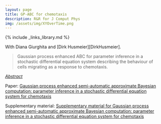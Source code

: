 ```yaml
---
layout: page
title: GP-ABC for chemotaxis
description: R&R for J Comput Phys
img: /assets/img/XYOverTime.png
---
```

{% include _links_library.md %}

<script type="text/javascript">
 function showhide(id) {
    var e = document.getElementById(id);
    e.style.display = (e.style.display == 'block') ? 'none' : 'block';
 }
</script>
   
With Diana Giurghita and [Dirk Husmeier][DirkHusmeier].

> Gaussian process enhanced ABC for parameter inference in a stochastic differential equation system describing the behaviour of cells migrating as a response to chemotaxis.

<i class="fa fa-sticky-note" aria-hidden="true"></i> <a href="javascript:showhide('pcp')">_Abstract_</a>
<div id="pcp" style="display:none;">
<p>  <div style="font-size:0.85em; text-align: justify;">Chemotaxis is a type of cell movement in response to a chemical stimulus which
plays a key role in multiple biophysical processes, such as embryogenesis and wound healing, and which is crucial for understanding metastasis in cancer
research. In the literature, chemotaxis has been modelled using biophysical models based on systems of nonlinear stochastic partial differential equations
(NSPDEs), which are known to be challenging for statistical inference due to the intractability of the associated likelihood and the high computational costs of their numerical integration. Therefore, data analysis in this context has been limited to comparing predictions from NSPDE models to laboratory data using simple descriptive statistics. We present a statistically rigorous framework for parameter estimation in complex biophysical systems described by NSPDEs such as the one of chemotaxis. We adopt a likelihood-free approach based on approximate Bayesian computations with sequential Monte Carlo (ABC-SMC)which allows for circumventing the intractability of the likelihood. To find informative summary statistics, crucial for the performance of ABC, we propose to use a Gaussian process (GP) regression model. The interpolation provided by the GP regression turns out useful on its own merits: it relatively accurately estimates the parameters of the NSPDE model and allows for uncertainty quantification, at a very low computational cost. Our proposed methodology allows for a considerable part of computations to be completed before having observed any data, providing a practical toolbox to experimental scientists whose modes of operation frequently involve experiments and inference taking place at distinct points in time. In an application to externally provided synthetic data we demonstrate that the correction provided by ABC-SMC is essential for accurate estimation of some of the NSPDE model parameters and for more flexible uncertainty quantification.
</div> </p>
</div>

<i class="fa fa-download fa-ld" aria-hidden="true"></i> Paper: <a class="page-link" href="{{ '/research/Borowska, Giurghita, Husmeier - Gaussian process enhanced semi-automatic approximate Bayesian computation.pdf' | prepend: site.baseurl | prepend: site.url }}">Gaussian process enhanced semi-automatic approximate Bayesian computation: parameter inference in a stochastic differential equation system for chemotaxis</a> 

<i class="fa fa-download fa-ld" aria-hidden="true"></i> Supplementary material: <a class="page-link" href="{{ '/research/Borowska, Giurghita, Husmeier - Supplementary material for Gaussian process enhanced semi-automatic approximate Bayesian computation.pdf' | prepend: site.baseurl | prepend: site.url }}">Supplementary material for Gaussian process enhanced semi-automatic approximate Bayesian computation: parameter inference in a stochastic differential equation system for chemotaxis</a> 